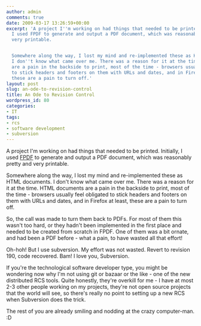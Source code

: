 ```yaml
---
author: admin
comments: true
date: 2009-03-17 13:26:59+00:00
excerpt: 'A project I''m working on had things that needed to be printed. Initially,
  I used FPDF to generate and output a PDF document, which was reasonably pretty and
  very printable.


  Somewhere along the way, I lost my mind and re-implemented these as HTML documents.
  I don''t know what came over me. There was a reason for it at the time. HTML documents
  are a pain in the backside to print, most of the time - browsers usually feel obligated
  to stick headers and footers on them with URLs and dates, and in Firefox at least,
  these are a pain to turn off.'
layout: post
slug: an-ode-to-revision-control
title: An Ode to Revision Control
wordpress_id: 80
categories:
- IT
tags:
- rcs
- software development
- subversion
---
```


A project I'm working on had things that needed to be printed. Initially, I used [FPDF](http://fpdf.org) to generate and output a PDF document, which was reasonably pretty and very printable.

Somewhere along the way, I lost my mind and re-implemented these as HTML documents. I don't know what came over me. There was a reason for it at the time. HTML documents are a pain in the backside to print, most of the time - browsers usually feel obligated to stick headers and footers on them with URLs and dates, and in Firefox at least, these are a pain to turn off.

So, the call was made to turn them back to PDFs. For most of them this wasn't too hard, or they hadn't been implemented in the first place and needed to be created from scratch in FPDF. One of them was a bit ornate, and had been a PDF before - what a pain, to have wasted all that effort!

Oh-hoh! But I use subversion. My effort was not wasted. Revert to revision 190, code recovered. Bam! I love you, Subversion.

If you're the technological software developer type, you might be wondering now why I'm not using git or bazaar or the like - one of the new distributed RCS tools. Quite honestly, they're overkill for me - I have at most 2-3 other people working on my projects, they're not open source projects that the world will see, so there's really no point to setting up a new RCS when Subversion does the trick.

The rest of you are already smiling and nodding at the crazy computer-man. :D
